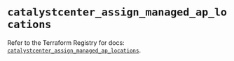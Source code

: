 # `catalystcenter_assign_managed_ap_locations`

Refer to the Terraform Registry for docs: [`catalystcenter_assign_managed_ap_locations`](https://registry.terraform.io/providers/ciscodevnet/catalystcenter/0.4.0/docs/resources/assign_managed_ap_locations).

